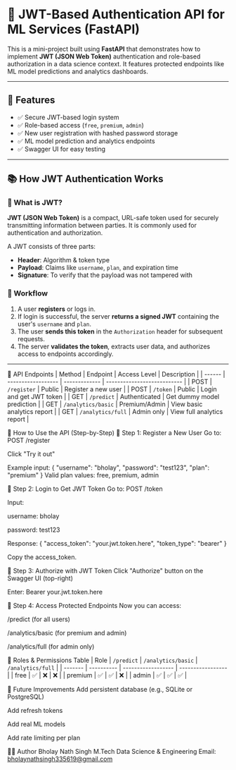 # 🔐 JWT-Based Authentication API for ML Services (FastAPI)

This is a mini-project built using **FastAPI** that demonstrates how to implement **JWT (JSON Web Token)** authentication and role-based authorization in a data science context. It features protected endpoints like ML model predictions and analytics dashboards.

---

## 📌 Features

- ✅ Secure JWT-based login system
- ✅ Role-based access (`free`, `premium`, `admin`)
- ✅ New user registration with hashed password storage
- ✅ ML model prediction and analytics endpoints
- ✅ Swagger UI for easy testing

---

## 📚 How JWT Authentication Works

### 🧠 What is JWT?

**JWT (JSON Web Token)** is a compact, URL-safe token used for securely transmitting information between parties. It is commonly used for authentication and authorization.

A JWT consists of three parts:
- **Header**: Algorithm & token type
- **Payload**: Claims like `username`, `plan`, and expiration time
- **Signature**: To verify that the payload was not tampered with

### 🔁 Workflow

1. A user **registers** or logs in.
2. If login is successful, the server **returns a signed JWT** containing the user's `username` and `plan`.
3. The user **sends this token** in the `Authorization` header for subsequent requests.
4. The server **validates the token**, extracts user data, and authorizes access to endpoints accordingly.

---

📡 API Endpoints
| Method | Endpoint           | Access Level  | Description                 |
| ------ | ------------------ | ------------- | --------------------------- |
| POST   | `/register`        | Public        | Register a new user         |
| POST   | `/token`           | Public        | Login and get JWT token     |
| GET    | `/predict`         | Authenticated | Get dummy model prediction  |
| GET    | `/analytics/basic` | Premium/Admin | View basic analytics report |
| GET    | `/analytics/full`  | Admin only    | View full analytics report  |



🧪 How to Use the API (Step-by-Step)
🔹 Step 1: Register a New User
Go to: POST /register

Click "Try it out"

Example input:
{
  "username": "bholay",
  "password": "test123",
  "plan": "premium"
}
Valid plan values: free, premium, admin

🔹 Step 2: Login to Get JWT Token
Go to: POST /token

Input:

username: bholay

password: test123

Response:
{
  "access_token": "your.jwt.token.here",
  "token_type": "bearer"
}

Copy the access_token.

🔹 Step 3: Authorize with JWT Token
Click "Authorize" button on the Swagger UI (top-right)

Enter:
Bearer your.jwt.token.here

🔹 Step 4: Access Protected Endpoints
Now you can access:

/predict (for all users)

/analytics/basic (for premium and admin)

/analytics/full (for admin only)

🧾 Roles & Permissions Table
| Role    | `/predict` | `/analytics/basic` | `/analytics/full` |
| ------- | ---------- | ------------------ | ----------------- |
| free    | ✅          | ❌                  | ❌                 |
| premium | ✅          | ✅                  | ❌                 |
| admin   | ✅          | ✅                  | ✅                 |


🚀 Future Improvements
Add persistent database (e.g., SQLite or PostgreSQL)

Add refresh tokens

Add real ML models

Add rate limiting per plan

👨‍💻 Author
Bholay Nath Singh
M.Tech Data Science & Engineering
Email: bholaynathsingh335619@gmail.com